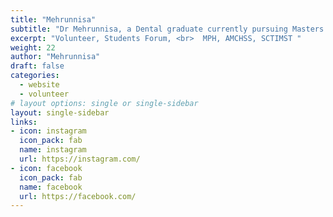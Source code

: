 ```yaml
---
title: "Mehrunnisa"
subtitle: "Dr Mehrunnisa, a Dental graduate currently pursuing Masters in Public Health at AMCHHS, SCTIMST. Self-certified bookworm. Aspiring poet and author. Die hard BTS fan/ARMY On a mission to befriend every kindred soul with the same love for the band. An absolute sucker for all things cute and furry. Prefers if life slowed down and allowed us to marvel at the beauty of simple things."
excerpt: "Volunteer, Students Forum, <br>  MPH, AMCHSS, SCTIMST "
weight: 22
author: "Mehrunnisa"
draft: false
categories:
  - website
  - volunteer
# layout options: single or single-sidebar
layout: single-sidebar
links:
- icon: instagram
  icon_pack: fab
  name: instagram
  url: https://instagram.com/
- icon: facebook
  icon_pack: fab
  name: facebook
  url: https://facebook.com/
---
```

